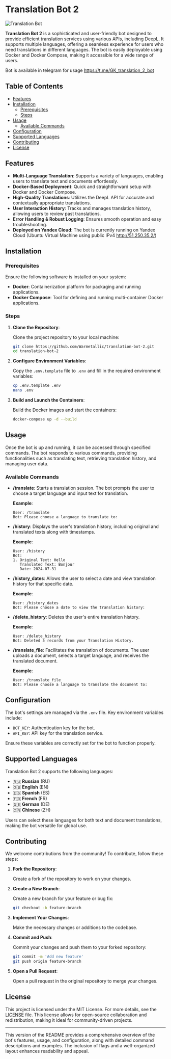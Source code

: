 # Translation Bot 2

![Translation Bot](https://img.shields.io/badge/Translation-Bot-blue)

**Translation Bot 2** is a sophisticated and user-friendly bot designed to provide efficient translation services using various APIs, including DeepL. It supports multiple languages, offering a seamless experience for users who need translations in different languages. The bot is easily deployable using Docker and Docker Compose, making it accessible for a wide range of users.

Bot is available in telegram for usage https://t.me/GK_translation_2_bot

## Table of Contents

- [Features](#features)
- [Installation](#installation)
  - [Prerequisites](#prerequisites)
  - [Steps](#steps)
- [Usage](#usage)
  - [Available Commands](#available-commands)
- [Configuration](#configuration)
- [Supported Languages](#supported-languages)
- [Contributing](#contributing)
- [License](#license)

## Features

- **Multi-Language Translation**: Supports a variety of languages, enabling users to translate text and documents effortlessly.
- **Docker-Based Deployment**: Quick and straightforward setup with Docker and Docker Compose.
- **High-Quality Translations**: Utilizes the DeepL API for accurate and contextually appropriate translations.
- **User Interaction History**: Tracks and manages translation history, allowing users to review past translations.
- **Error Handling & Robust Logging**: Ensures smooth operation and easy troubleshooting.
- **Deployed on Yandex Cloud**: The bot is currently running on Yandex Cloud (Ubuntu Virtual Machine using public IPv4 http://51.250.35.2/)

## Installation

### Prerequisites

Ensure the following software is installed on your system:

- **Docker**: Containerization platform for packaging and running applications.
- **Docker Compose**: Tool for defining and running multi-container Docker applications.

### Steps

1. **Clone the Repository**:

    Clone the project repository to your local machine:

    ```sh
    git clone https://github.com/Warmetallic/translation-bot-2.git
    cd translation-bot-2
    ```

2. **Configure Environment Variables**:

    Copy the `.env.template` file to `.env` and fill in the required environment variables:

    ```sh
    cp .env.template .env
    nano .env
    ```

3. **Build and Launch the Containers**:

    Build the Docker images and start the containers:

    ```sh
    docker-compose up -d --build
    ```

## Usage

Once the bot is up and running, it can be accessed through specified commands. The bot responds to various commands, providing functionalities such as translating text, retrieving translation history, and managing user data.

### Available Commands

- **/translate**: Starts a translation session. The bot prompts the user to choose a target language and input text for translation.

  **Example**:
  ```
  User: /translate
  Bot: Please choose a language to translate to:
  ```

- **/history**: Displays the user's translation history, including original and translated texts along with timestamps.

  **Example**:
  ```
  User: /history
  Bot: 
  1. Original Text: Hello
     Translated Text: Bonjour
     Date: 2024-07-31
  ```

- **/history_dates**: Allows the user to select a date and view translation history for that specific date.

  **Example**:
  ```
  User: /history_dates
  Bot: Please choose a date to view the translation history:
  ```

- **/delete_history**: Deletes the user's entire translation history.

  **Example**:
  ```
  User: /delete_history
  Bot: Deleted 5 records from your Translation History.
  ```

- **/translate_file**: Facilitates the translation of documents. The user uploads a document, selects a target language, and receives the translated document.

  **Example**:
  ```
  User: /translate_file
  Bot: Please choose a language to translate the document to:
  ```

## Configuration

The bot's settings are managed via the `.env` file. Key environment variables include:

- `BOT_KEY`: Authentication key for the bot.
- `API_KEY`: API key for the translation service.

Ensure these variables are correctly set for the bot to function properly.

## Supported Languages

Translation Bot 2 supports the following languages:

- 🇷🇺 **Russian** (RU)
- 🇬🇧 **English** (EN)
- 🇪🇸 **Spanish** (ES)
- 🇫🇷 **French** (FR)
- 🇩🇪 **German** (DE)
- 🇨🇳 **Chinese** (ZH)

Users can select these languages for both text and document translations, making the bot versatile for global use.

## Contributing

We welcome contributions from the community! To contribute, follow these steps:

1. **Fork the Repository**:

    Create a fork of the repository to work on your changes.

2. **Create a New Branch**:

    Create a new branch for your feature or bug fix:

    ```sh
    git checkout -b feature-branch
    ```

3. **Implement Your Changes**:

    Make the necessary changes or additions to the codebase.

4. **Commit and Push**:

    Commit your changes and push them to your forked repository:

    ```sh
    git commit -m 'Add new feature'
    git push origin feature-branch
    ```

5. **Open a Pull Request**:

    Open a pull request in the original repository to merge your changes.

## License

This project is licensed under the MIT License. For more details, see the [LICENSE](LICENSE) file. This license allows for open-source collaboration and redistribution, making it ideal for community-driven projects.

---

This version of the README provides a comprehensive overview of the bot's features, usage, and configuration, along with detailed command descriptions and examples. The inclusion of flags and a well-organized layout enhances readability and appeal.
